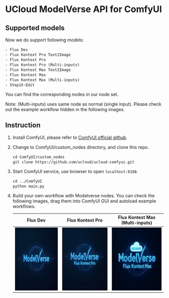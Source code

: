 # UCloud ModelVerse API for ComfyUI

## Supported models

Now we do support following models:

    - Flux Dev
    - Flux Kontext Pro Text2Image
    - Flux Kontext Pro 
    - Flux Kontext Pro (Multi-inputs)
    - Flux Kontext Max Text2Image
    - Flux Kontext Max 
    - Flux Kontext Max (Multi-inputs)
    - Step1X-Edit

You can find the corresponding nodes in our node set.

Note: (Multi-inputs) uses same node as normal (single input). Please check out the example workflow hidden in the following images.

## Instruction

1. Install ComfyUI, please refer to [ComfyUI official github](https://github.com/comfyanonymous/ComfyUI).

2. Change to ComfyUI/custom_nodes directory, and clone this repo.

    ```
    cd ComfyUI/custom_nodes
    git clone https://github.com/ucloud/ucloud-comfyui.git
    ```

3. Start ComfyUI service, use browser to open `localhost:8188`.

    ```
    cd ../ComfyUI
    python main.py
    ```

4. Build your own workflow with Modelverse nodes. You can check the following images, drag them into ComfyUI GUI and autoload example workflows.

    | Flux Dev | Flux Kontext Pro | Flux Kontext Max (Multi-inputs) |
    |:-:|:-:|:-:|
    | <img src="assets/flux_dev.png"  width="200" height="200"> | <img src="assets/flux_kontext_pro_single.png"  width="200" height="200"> | <img src="assets/flux_kontext_max_multi.png"  width="200" height="200"> |